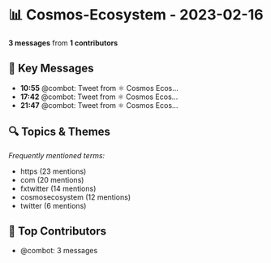 # 📊 Cosmos-Ecosystem - 2023-02-16
**3 messages** from **1 contributors**

## 💬 Key Messages
- **10:55** @combot: [‌‌‌‌‎⁠](https://twitter.com/CosmosEcosystem/status/1626173364996907008)Tweet from ⚛️ Cosmos Ecos...
- **17:42** @combot: [‌‌‌‌‎⁠](https://twitter.com/CosmosEcosystem/status/1626275889796325378)Tweet from ⚛️ Cosmos Ecos...
- **21:47** @combot: [‌‌‌‌‎⁠](https://twitter.com/CosmosEcosystem/status/1626337536753692673)Tweet from ⚛️ Cosmos Ecos...

## 🔍 Topics & Themes
*Frequently mentioned terms:*
- https (23 mentions)
- com (20 mentions)
- fxtwitter (14 mentions)
- cosmosecosystem (12 mentions)
- twitter (6 mentions)

## 👥 Top Contributors
- @combot: 3 messages